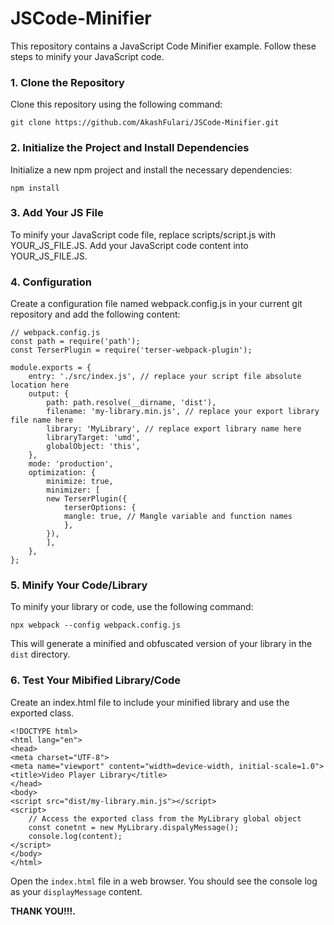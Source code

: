 # JSCode-Minifier
This repository contains a JavaScript Code Minifier example. Follow these steps to minify your JavaScript code.

### 1. Clone the Repository
Clone this repository using the following command:

    git clone https://github.com/AkashFulari/JSCode-Minifier.git


### 2. Initialize the Project and Install Dependencies
Initialize a new npm project and install the necessary dependencies:

    npm install

### 3. Add Your JS File
To minify your JavaScript code file, replace scripts/script.js with YOUR_JS_FILE.JS. Add your JavaScript code content into YOUR_JS_FILE.JS.

### 4. Configuration
Create a configuration file named webpack.config.js in your current git repository and add the following content:

    // webpack.config.js
    const path = require('path');
    const TerserPlugin = require('terser-webpack-plugin');

    module.exports = {
        entry: './src/index.js', // replace your script file absolute location here
        output: {
            path: path.resolve(__dirname, 'dist'),
            filename: 'my-library.min.js', // replace your export library file name here
            library: 'MyLibrary', // replace export library name here
            libraryTarget: 'umd',
            globalObject: 'this',
        },
        mode: 'production',
        optimization: {
            minimize: true,
            minimizer: [
            new TerserPlugin({
                terserOptions: {
                mangle: true, // Mangle variable and function names
                },
            }),
            ],
        },
    };

### 5. Minify Your Code/Library
To minify your library or code, use the following command:

    npx webpack --config webpack.config.js

This will generate a minified and obfuscated version of your library in the `dist` directory.

### 6. Test Your Mibified Library/Code
Create an index.html file to include your minified library and use the exported class.

    <!DOCTYPE html>
    <html lang="en">
    <head>
    <meta charset="UTF-8">
    <meta name="viewport" content="width=device-width, initial-scale=1.0">
    <title>Video Player Library</title>
    </head>
    <body>
    <script src="dist/my-library.min.js"></script>
    <script>
        // Access the exported class from the MyLibrary global object
        const conetnt = new MyLibrary.dispalyMessage();
        console.log(content);
    </script>
    </body>
    </html>

Open the `index.html` file in a web browser. You should see the console log as your `displayMessage` content.

 **THANK YOU!!!.**